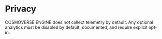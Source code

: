
# Privacy
COSMOVERSE ENGINE does not collect telemetry by default. Any optional analytics must be disabled by default, documented, and require explicit opt-in.
